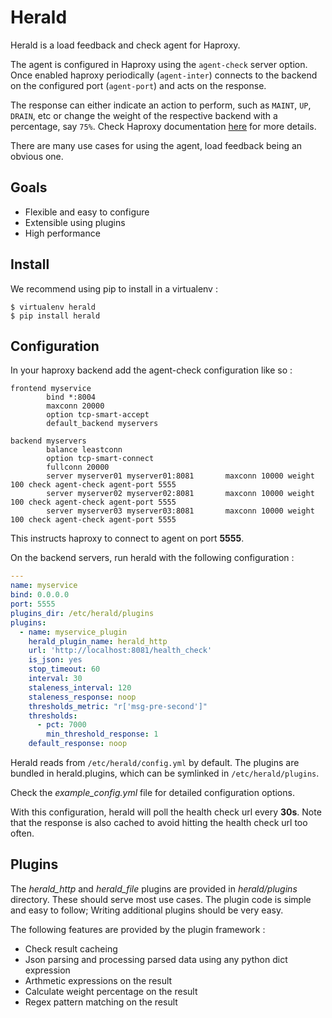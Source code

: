 # Herald

Herald is a load feedback and check agent for Haproxy.

The agent is configured in Haproxy using the `agent-check` server option. Once enabled haproxy periodically (`agent-inter`) connects to the backend on the configured port (`agent-port`) and acts on the response.

The response can either indicate an action to perform, such as `MAINT`, `UP`, `DRAIN`, etc or change the weight of the respective backend with a percentage, say `75%`. Check Haproxy documentation [here](https://cbonte.github.io/haproxy-dconv/1.6/configuration.html#5.2-agent-check) for more details.

There are many use cases for using the agent, load feedback being an obvious one.

## Goals

* Flexible and easy to configure
* Extensible using plugins
* High performance

## Install

We recommend using pip to install in a virtualenv :

```
$ virtualenv herald
$ pip install herald
```

## Configuration

In your haproxy backend add the agent-check configuration like so :

```
frontend myservice
        bind *:8004
        maxconn 20000
        option tcp-smart-accept
        default_backend myservers

backend myservers
        balance leastconn
        option tcp-smart-connect
        fullconn 20000
        server myserver01 myserver01:8081       maxconn 10000 weight 100 check agent-check agent-port 5555
        server myserver02 myserver02:8081       maxconn 10000 weight 100 check agent-check agent-port 5555
        server myserver03 myserver03:8081       maxconn 10000 weight 100 check agent-check agent-port 5555
```

This instructs haproxy to connect to agent on port **5555**.

On the backend servers, run herald with the following configuration :

```yaml
---
name: myservice
bind: 0.0.0.0
port: 5555
plugins_dir: /etc/herald/plugins
plugins:
  - name: myservice_plugin
    herald_plugin_name: herald_http
    url: 'http://localhost:8081/health_check'
    is_json: yes
    stop_timeout: 60
    interval: 30
    staleness_interval: 120
    staleness_response: noop
    thresholds_metric: "r['msg-pre-second']"
    thresholds:
      - pct: 7000
        min_threshold_response: 1
    default_response: noop
```

Herald reads from `/etc/herald/config.yml` by default. The plugins are bundled in herald.plugins, which can be symlinked in `/etc/herald/plugins`.

Check the *example_config.yml* file for detailed configuration options.

With this configuration, herald will poll the health check url every **30s**. Note that the response is also cached to avoid hitting the health check url too often.

## Plugins

The *herald_http* and *herald_file* plugins are provided in *herald/plugins* directory. These should serve most use cases. The plugin code is simple and easy to follow; Writing additional plugins should be very easy.

The following features are provided by the plugin framework :

* Check result cacheing
* Json parsing and processing parsed data using any python dict expression
* Arthmetic expressions on the result
* Calculate weight percentage on the result
* Regex pattern matching on the result
